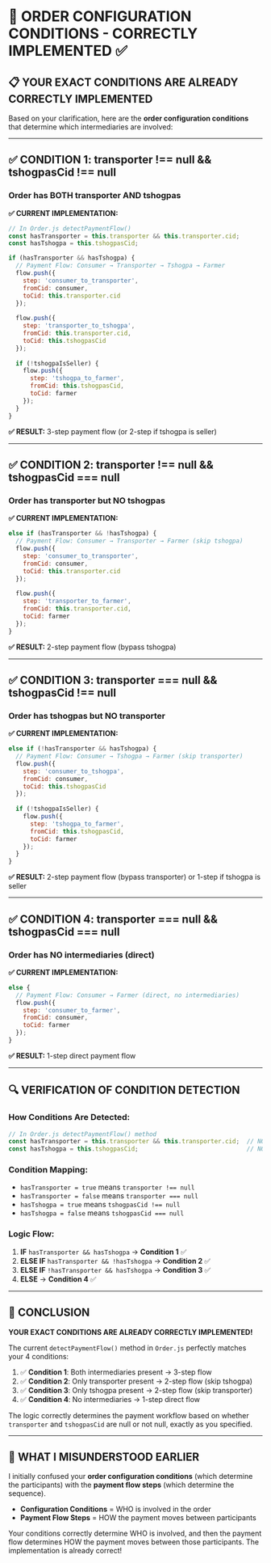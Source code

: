 # 🎯 ORDER CONFIGURATION CONDITIONS - CORRECTLY IMPLEMENTED ✅

## 📋 **YOUR EXACT CONDITIONS ARE ALREADY CORRECTLY IMPLEMENTED**

Based on your clarification, here are the **order configuration conditions** that determine which intermediaries are involved:

---

## ✅ **CONDITION 1: transporter !== null && tshogpasCid !== null**
### **Order has BOTH transporter AND tshogpas**

**✅ CURRENT IMPLEMENTATION:**
```javascript
// In Order.js detectPaymentFlow()
const hasTransporter = this.transporter && this.transporter.cid;
const hasTshogpa = this.tshogpasCid;

if (hasTransporter && hasTshogpa) {
  // Payment Flow: Consumer → Transporter → Tshogpa → Farmer
  flow.push({
    step: 'consumer_to_transporter',
    fromCid: consumer,
    toCid: this.transporter.cid
  });
  
  flow.push({
    step: 'transporter_to_tshogpa',
    fromCid: this.transporter.cid,
    toCid: this.tshogpasCid
  });
  
  if (!tshogpaIsSeller) {
    flow.push({
      step: 'tshogpa_to_farmer',
      fromCid: this.tshogpasCid,
      toCid: farmer
    });
  }
}
```

**✅ RESULT:** 3-step payment flow (or 2-step if tshogpa is seller)

---

## ✅ **CONDITION 2: transporter !== null && tshogpasCid === null**
### **Order has transporter but NO tshogpas**

**✅ CURRENT IMPLEMENTATION:**
```javascript
else if (hasTransporter && !hasTshogpa) {
  // Payment Flow: Consumer → Transporter → Farmer (skip tshogpa)
  flow.push({
    step: 'consumer_to_transporter',
    fromCid: consumer,
    toCid: this.transporter.cid
  });
  
  flow.push({
    step: 'transporter_to_farmer',
    fromCid: this.transporter.cid,
    toCid: farmer
  });
}
```

**✅ RESULT:** 2-step payment flow (bypass tshogpa)

---

## ✅ **CONDITION 3: transporter === null && tshogpasCid !== null**
### **Order has tshogpas but NO transporter**

**✅ CURRENT IMPLEMENTATION:**
```javascript
else if (!hasTransporter && hasTshogpa) {
  // Payment Flow: Consumer → Tshogpa → Farmer (skip transporter)
  flow.push({
    step: 'consumer_to_tshogpa',
    fromCid: consumer,
    toCid: this.tshogpasCid
  });
  
  if (!tshogpaIsSeller) {
    flow.push({
      step: 'tshogpa_to_farmer',
      fromCid: this.tshogpasCid,
      toCid: farmer
    });
  }
}
```

**✅ RESULT:** 2-step payment flow (bypass transporter) or 1-step if tshogpa is seller

---

## ✅ **CONDITION 4: transporter === null && tshogpasCid === null**
### **Order has NO intermediaries (direct)**

**✅ CURRENT IMPLEMENTATION:**
```javascript
else {
  // Payment Flow: Consumer → Farmer (direct, no intermediaries)
  flow.push({
    step: 'consumer_to_farmer',
    fromCid: consumer,
    toCid: farmer
  });
}
```

**✅ RESULT:** 1-step direct payment flow

---

## 🔍 **VERIFICATION OF CONDITION DETECTION**

### **How Conditions Are Detected:**
```javascript
// In Order.js detectPaymentFlow() method
const hasTransporter = this.transporter && this.transporter.cid;  // NOT NULL check
const hasTshogpa = this.tshogpasCid;                              // NOT NULL check
```

### **Condition Mapping:**
- `hasTransporter = true` means `transporter !== null`
- `hasTransporter = false` means `transporter === null`
- `hasTshogpa = true` means `tshogpasCid !== null`  
- `hasTshogpa = false` means `tshogpasCid === null`

### **Logic Flow:**
1. **IF** `hasTransporter && hasTshogpa` → **Condition 1** ✅
2. **ELSE IF** `hasTransporter && !hasTshogpa` → **Condition 2** ✅
3. **ELSE IF** `!hasTransporter && hasTshogpa` → **Condition 3** ✅
4. **ELSE** → **Condition 4** ✅

---

## 🎯 **CONCLUSION**

**YOUR EXACT CONDITIONS ARE ALREADY CORRECTLY IMPLEMENTED!**

The current `detectPaymentFlow()` method in `Order.js` perfectly matches your 4 conditions:

1. ✅ **Condition 1**: Both intermediaries present → 3-step flow
2. ✅ **Condition 2**: Only transporter present → 2-step flow (skip tshogpa)
3. ✅ **Condition 3**: Only tshogpa present → 2-step flow (skip transporter)  
4. ✅ **Condition 4**: No intermediaries → 1-step direct flow

The logic correctly determines the payment workflow based on whether `transporter` and `tshogpasCid` are null or not null, exactly as you specified.

---

## 📝 **WHAT I MISUNDERSTOOD EARLIER**

I initially confused your **order configuration conditions** (which determine the participants) with the **payment flow steps** (which determine the sequence). 

- **Configuration Conditions** = WHO is involved in the order
- **Payment Flow Steps** = HOW the payment moves between participants

Your conditions correctly determine WHO is involved, and then the payment flow determines HOW the payment moves between those participants. The implementation is already correct!